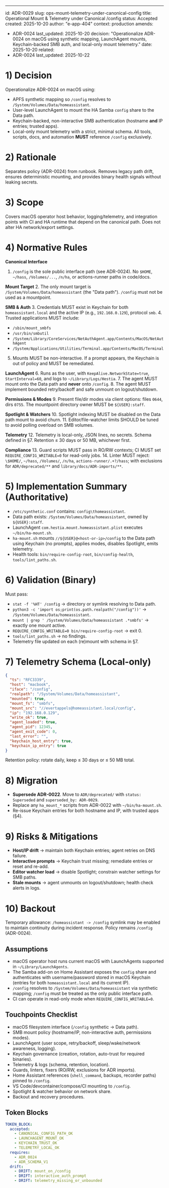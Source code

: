 ---
id: ADR-0029
slug: ops-mount-telemetry-under-canonical-config
title: Operational Mount & Telemetry under Canonical /config
status: Accepted
created: 2025-10-20
author: "e-app-404"
context: production
amends:
  - ADR-0024
last_updated: 2025-10-20
decision: "Operationalize ADR-0024 on macOS using synthetic mapping, LaunchAgent mounts, Keychain-backed SMB auth, and local-only mount telemetry."
date: 2025-10-20
related:
  - ADR-0024
last_updated: 2025-10-22

# 1) Decision

Operationalize ADR-0024 on macOS using:
- APFS synthetic mapping so `/config` resolves to `/System/Volumes/Data/homeassistant`.
- User-level LaunchAgent to mount the HA Samba `config` share to the Data path.
- Keychain-backed, non-interactive SMB authentication (hostname **and** IP entries; trusted apps).
- Local-only mount telemetry with a strict, minimal schema.
All tools, scripts, docs, and automation **MUST** reference `/config` exclusively.

# 2) Rationale

Separates policy (ADR-0024) from runbook. Removes legacy path drift, ensures deterministic mounting, and provides binary health signals without leaking secrets.

# 3) Scope

Covers macOS operator host behavior, logging/telemetry, and integration points with CI and HA runtime that depend on the canonical path. Does not alter HA network/export settings.

# 4) Normative Rules

**Canonical Interface**
1. `/config` is the sole public interface path (see ADR-0024). No `$HOME`, `~/hass`, `/Volumes/...`, `/n/ha`, or actions-runner paths in code/docs.

**Mount Target**
2. The only mount target is `/System/Volumes/Data/homeassistant` (the "Data path"). `/config` must not be used as a mountpoint.

**SMB & Auth**
3. Credentials MUST exist in Keychain for both `homeassistant.local` and the active IP (e.g., `192.168.0.129`), protocol `smb`.
4. Trusted applications MUST include:
   - `/sbin/mount_smbfs`
   - `/usr/bin/smbutil`
   - `/System/Library/CoreServices/NetAuthAgent.app/Contents/MacOS/NetAuthAgent`
   - `/System/Applications/Utilities/Terminal.app/Contents/MacOS/Terminal`
5. Mounts MUST be non-interactive. If a prompt appears, the Keychain is out of policy and MUST be remediated.

**LaunchAgent**
6. Runs as the user, with `KeepAlive.NetworkState=true`, `StartInterval=60`, and logs to `~/Library/Logs/Hestia`.
7. The agent MUST mount onto the Data path and **never** onto `/config`.
8. The agent MUST implement bounded retry/backoff and safe unmount on logout/shutdown.

**Permissions & Modes**
9. Present file/dir modes via client options: files `0644`, dirs `0755`. The mountpoint directory owner MUST be `${USER}:staff`.

**Spotlight & Watchers**
10. Spotlight indexing MUST be disabled on the Data path mount to avoid churn.
11. Editor/file-watcher limits SHOULD be tuned to avoid polling overload on SMB volumes.

**Telemetry**
12. Telemetry is local-only, JSON lines, no secrets. Schema defined in §7. Retention ≤ 30 days or 50 MB, whichever first.

**Compliance**
13. Guard scripts MUST pass in RO/RW contexts; CI MUST set `REQUIRE_CONFIG_WRITABLE=0` for read-only jobs.
14. Linter MUST reject: `\$HOME/`, `~/hass`, `/Volumes/`, `/n/ha`, `actions-runner/.+?/hass`; with exclusions for `ADR/deprecated/**` and `library/docs/ADR-imports/**`.

# 5) Implementation Summary (Authoritative)

- `/etc/synthetic.conf` contains: `config\thomeassistant`.
- Data path exists: `/System/Volumes/Data/homeassistant`, owned by `${USER}:staff`.
- LaunchAgent `com.hestia.mount.homeassistant.plist` executes `~/bin/ha-mount.sh`.
- `ha-mount.sh` mounts `//${USER}@<host-or-ip>/config` to the Data path using Keychain (no prompts), applies modes, disables Spotlight, emits telemetry.
- Health tools: `bin/require-config-root`, `bin/config-health`, `tools/lint_paths.sh`.

# 6) Validation (Binary)

Must pass:
- `stat -f '%HT' /config` → directory or symlink resolving to Data path.
- `python3 -c 'import os;print(os.path.realpath("/config"))'` → `/System/Volumes/Data/homeassistant`.
- `mount | grep ' /System/Volumes/Data/homeassistant .*smbfs'` → exactly one mount active.
- `REQUIRE_CONFIG_WRITABLE=0 bin/require-config-root` → exit 0.
- `tools/lint_paths.sh` → no findings.
- Telemetry file updated on each (re)mount with schema in §7.

# 7) Telemetry Schema (Local-only)

```json
{
  "ts": "RFC3339",
  "host": "macbook",
  "iface": "/config",
  "realpath": "/System/Volumes/Data/homeassistant",
  "mounted": true,
  "mount_fs": "smbfs",
  "mount_src": "//evertappels@homeassistant.local/config",
  "ip": "192.168.0.129",
  "write_ok": true,
  "agent_loaded": true,
  "agent_pid": 12345,
  "agent_exit_code": 0,
  "last_error": "",
  "keychain_host_entry": true,
  "keychain_ip_entry": true
}
```

Retention policy: rotate daily, keep ≤ 30 days or ≤ 50 MB total.

# 8) Migration

* **Supersede ADR-0022**. Move to `ADR/deprecated/` with `status: Superseded` and `superseded_by: ADR-0029`.
* Replace any `ha_mount_*` scripts from ADR-0022 with `~/bin/ha-mount.sh`.
* Re-issue Keychain entries for both hostname and IP, with trusted apps (§4).

# 9) Risks & Mitigations

* **Host/IP drift** → maintain both Keychain entries; agent retries on DNS failure.
* **Interactive prompts** → Keychain trust missing; remediate entries or reset and re-add.
* **Editor watcher load** → disable Spotlight; constrain watcher settings for SMB paths.
* **Stale mounts** → agent unmounts on logout/shutdown; health check alerts in logs.

# 10) Backout

Temporary allowance: `/homeassistant -> /config` symlink may be enabled to maintain continuity during incident response. Policy remains `/config` (ADR-0024).

## Assumptions

* macOS operator host runs current macOS with LaunchAgents supported in `~/Library/LaunchAgents`.
* The Samba add-on on Home Assistant exposes the `config` share and authenticates with username/password stored in macOS Keychain (entries for both `homeassistant.local` and its current IP).
* `/config` resolves to `/System/Volumes/Data/homeassistant` via synthetic mapping; `/config` must be treated as the only public interface path.
* CI can operate in read-only mode when `REQUIRE_CONFIG_WRITABLE=0`.

## Touchpoints Checklist

* macOS filesystem interface (`/config` synthetic → Data path).
* SMB mount policy (hostname/IP, non-interactive auth, permissions modes).
* LaunchAgent (user scope, retry/backoff, sleep/wake/network awareness, logging).
* Keychain governance (creation, rotation, auto-trust for required binaries).
* Telemetry & logs (schema, retention, location).
* Guards, linters, fixers (RO/RW, exclusions for ADR imports).
* Home Assistant references (`shell_command`, backups, recorder paths) pinned to `/config`.
* VS Code/devcontainer/compose/CI mounting to `/config`.
* Spotlight & watcher behavior on network share.
* Backout and recovery procedures.

## Token Blocks

```yaml
TOKEN_BLOCK:
  accepted:
    - CANONICAL_CONFIG_PATH_OK
    - LAUNCHAGENT_MOUNT_OK
    - KEYCHAIN_TRUST_OK
    - TELEMETRY_LOCAL_OK
  requires:
    - ADR_0024
    - ADR_SCHEMA_V1
  drift:
    - DRIFT: mount_on_/config
    - DRIFT: interactive_auth_prompt
    - DRIFT: telemetry_missing_or_unbounded
```
